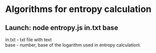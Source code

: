 # Algorithms for entropy calculation
## Launch: node entropy.js in.txt base
in.txt - txt file with text\
base - number, base of the logarithm used in entropy calculation\
